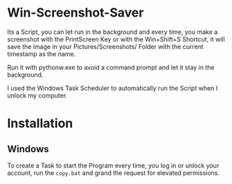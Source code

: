# Win-Screenshot-Saver
Its a Script, you can let run in the background and every time, you make a screenshot with the PrintScreen Key or with the Win+Shift+S Shortcut, it will save the image in your Pictures/Screenshots/ Folder with the current timestamp as the name.

Run it with pythonw.exe to avoid a command prompt and let it stay in the background.

I used the Windows Task Scheduler to automatically run the Script when I unlock my computer.

# Installation
## Windows
To create a Task to start the Program every time, you log in or unlock your account, run the ```copy.bat``` and grand the request for elevated permissions.